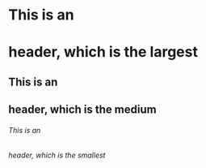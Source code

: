 # This is an <h1> header, which is the largest
## This is an <h2> header,  which is the medium
###### This is an <h6> header, which is the smallest
